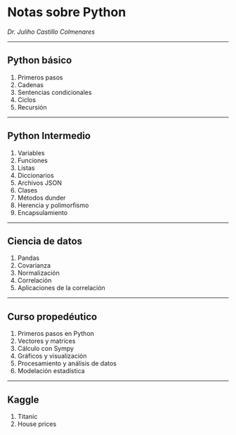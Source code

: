 
# Notas sobre Python

*Dr. Juliho Castillo Colmenares*

---

## Python básico

1.   Primeros pasos
2.   Cadenas
3.   Sentencias condicionales
4.   Ciclos
5.   Recursión

---

## Python Intermedio

1. Variables
4. Funciones
4. Listas
4. Diccionarios
4. Archivos JSON
4. Clases 
4. Métodos dunder
4. Herencia y polimorfismo
4. Encapsulamiento

---

## Ciencia de datos

1. Pandas
1. Covarianza
1. Normalización
1. Correlación 
1. Aplicaciones de la correlación


---

##  Curso propedéutico

1. Primeros pasos en Python 
2. Vectores y matrices
3. Cálculo con Sympy
4. Gráficos y visualización
5. Procesamiento y análisis de datos 
6. Modelación estadística

---

## Kaggle

1.   Titanic
2.   House prices
